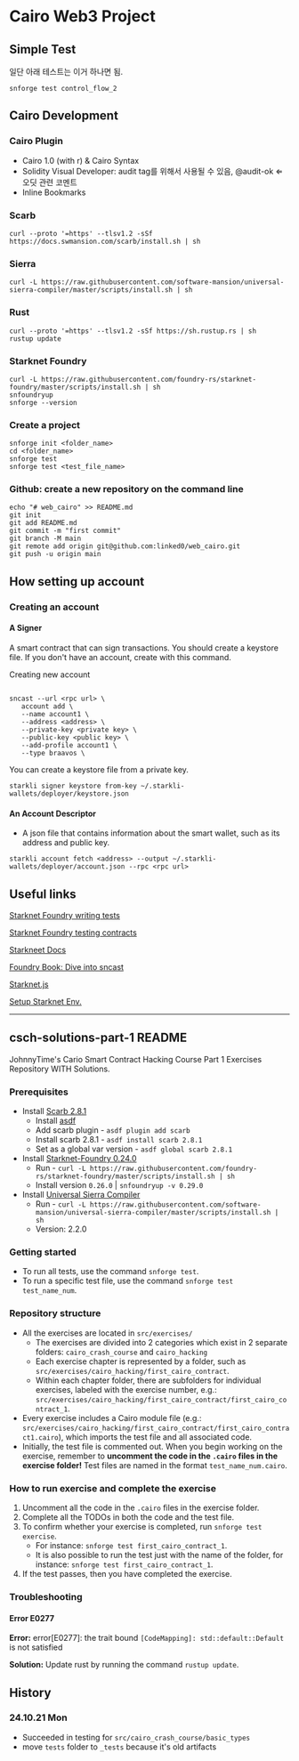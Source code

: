 # Cairo Web3 Project

## Simple Test
일단 아래 테스트는 이거 하나면 됨.
```
snforge test control_flow_2
```

## Cairo Development
### Cairo Plugin
  - Cairo 1.0 (with r) & Cairo Syntax
  - Solidity Visual Developer: audit tag를 위해서 사용될 수 있음, @audit-ok ⇐ 오딧 관련 코멘트
  - Inline Bookmarks
### Scarb
```
curl --proto '=https' --tlsv1.2 -sSf https://docs.swmansion.com/scarb/install.sh | sh
```

### Sierra
```
curl -L https://raw.githubusercontent.com/software-mansion/universal-sierra-compiler/master/scripts/install.sh | sh
```
### Rust
```
curl --proto '=https' --tlsv1.2 -sSf https://sh.rustup.rs | sh
rustup update
```

### Starknet Foundry
```
curl -L https://raw.githubusercontent.com/foundry-rs/starknet-foundry/master/scripts/install.sh | sh
snfoundryup
snforge --version
```

### Create a project 
```
snforge init <folder_name>
cd <folder_name>
snforge test
snforge test <test_file_name>
```

### Github: create a new repository on the command line
```
echo "# web_cairo" >> README.md
git init
git add README.md
git commit -m "first commit"
git branch -M main
git remote add origin git@github.com:linked0/web_cairo.git
git push -u origin main
```

## How setting up account

### Creating an account

#### A Signer
A smart contract that can sign transactions. You should create a keystore file. If you don't have an account, create with this command.

Creating new account
```

sncast --url <rpc url> \
   account add \
   --name account1 \
   --address <address> \
   --private-key <private key> \
   --public-key <public key> \
   --add-profile account1 \
   --type braavos \
```

You can create a keystore file from a private key.
```
starkli signer keystore from-key ~/.starkli-wallets/deployer/keystore.json
```

#### An Account Descriptor
- A json file that contains information about the smart wallet, such as its address and public key.
```
starkli account fetch <address> --output ~/.starkli-wallets/deployer/account.json --rpc <rpc url>
```

## Useful links

[Starknet Foundry writing tests](https://foundry-rs.github.io/starknet-foundry/testing/testing.html)

[Starknet Foundry testing contracts](https://foundry-rs.github.io/starknet-foundry/testing/contracts.html)

[Starkneet Docs](https://docs.starknet.io/)

[Foundry Book: Dive into sncast](https://foundry-rs.github.io/starknet-foundry/starknet/index.html)

[Starknet.js](https://starknetjs.com/docs/guides/intro)

[Setup Starknet Env.](https://docs.starknet.io/quick-start/environment-setup/)


----
## csch-solutions-part-1 README

JohnnyTime's Cario Smart Contract Hacking Course Part 1 Exercises Repository WITH Solutions.

### Prerequisites

- Install [Scarb 2.8.1](https://docs.swmansion.com/scarb/download.html#preview-version)
  - Install [asdf](https://asdf-vm.com/guide/getting-started.html)
  - Add scarb plugin - `asdf plugin add scarb`
  - Install scarb 2.8.1 - `asdf install scarb 2.8.1`
  - Set as a global var version - `asdf global scarb 2.8.1`
- Install [Starknet-Foundry 0.24.0](https://github.com/foundry-rs/starknet-foundry)
  - Run - `curl -L https://raw.githubusercontent.com/foundry-rs/starknet-foundry/master/scripts/install.sh | sh`
  - Install version `0.26.0` | `snfoundryup -v 0.29.0`
- Install [Universal Sierra Compiler](https://github.com/software-mansion/universal-sierra-compiler)
  - Run - `curl -L https://raw.githubusercontent.com/software-mansion/universal-sierra-compiler/master/scripts/install.sh | sh`
  - Version: 2.2.0

### Getting started

- To run all tests, use the command `snforge test`.
- To run a specific test file, use the command `snforge test test_name_num`.

### Repository structure

- All the exercises are located in `src/exercises/`
  - The exercises are divided into 2 categories which exist in 2 separate folders: `cairo_crash_course` and `cairo_hacking`
  - Each exercise chapter is represented by a folder, such as `src/exercises/cairo_hacking/first_cairo_contract`.
  - Within each chapter folder, there are subfolders for individual exercises, labeled with the exercise number, e.g.: `src/exercises/cairo_hacking/first_cairo_contract/first_cairo_contract_1`.
- Every exercise includes a Cairo module file (e.g.: `src/exercises/cairo_hacking/first_cairo_contract/first_cairo_contract1.cairo`), which imports the test file and all associated code.
- Initially, the test file is commented out. When you begin working on the exercise, remember to **uncomment the code in the `.cairo` files in the exercise folder!**
  Test files are named in the format `test_name_num.cairo`.

### How to run exercise and complete the exercise

1. Uncomment all the code in the `.cairo` files in the exercise folder.
2. Complete all the TODOs in both the code and the test file.
3. To confirm whether your exercise is completed, run `snforge test exercise`.
   - For instance: `snforge test first_cairo_contract_1`.
   - It is also possible to run the test just with the name of the folder, for instance: `snforge test first_cairo_contract_1`.
4. If the test passes, then you have completed the exercise.

### Troubleshooting

#### Error E0277

**Error:**
error[E0277]: the trait bound `[CodeMapping]: std::default::Default` is not satisfied

**Solution:**
Update rust by running the command `rustup update`.


## History
### 24.10.21 Mon
- Succeeded in testing for `src/cairo_crash_course/basic_types`
- move `tests` folder to `_tests` because it's old artifacts
